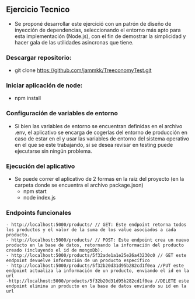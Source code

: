 ## Ejercicio Tecnico
- Se proponé desarrollar este ejercició con un patrón de diseño de inyección de dependencias, seleccionando el entorno más apto para esta implementación (Node.js), con el fin de demostrar la simplicidad y hacer gala de las utilidades asincronas que tiene.

### Descargar repositorio:
- git clone https://github.com/jammkk/TreeconomyTest.git

### Iniciar aplicación de node:
- npm install 

### Configuración de variables de entorno
- Si bien las variables de entorno se encuentran definidas en el archivo .env, el aplicativo se encarga de cogerlas del entorno de producción en caso de estar en el y usar las variables de entorno del sistema operativo en el que se este trabajando, si se desea revisar en testing puede ejecutarse sin ningún problema.

### Ejecución del aplicativo
- Se puede correr el aplicativo de 2 formas en la raiz del proyecto (en la carpeta donde se encuentra el archivo package.json)
    - npm start
    - node index.js

### Endpoints funcionales
    - http://localhost:5000/products/ // GET: Este endpoint retorna todos los productos y el valor de la suma de los value asociados a cada producto.
    - http://localhost:5000/products/ // POST: Este endpoint crea un nuevo producto en la base de datos, retornando la información del producto creado (incluyendo el id de mongoDb).
    - http://localhost:5000/products/5f32ade1a1e25e26a43230c0 // GET este endpoint devuelve información de un producto específico
    - http://localhost:5000/products/5f32b20d31d95b282cd1f0ea //PUT este endpoint actualiza la información de un producto, enviando el id en la url
    -http://localhost:5000/products/5f32b20d31d95b282cd1f0ea //DELETE este endpoint elimina un producto en la base de datos enviando su id en la url



